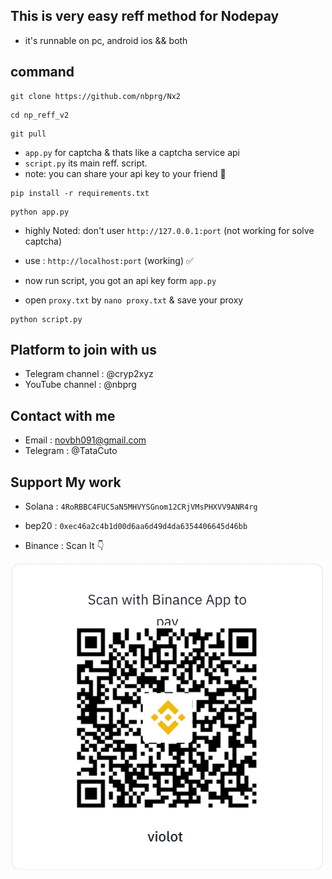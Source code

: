 ## This is very easy reff method for Nodepay
- it's runnable on pc, android ios && both

## command 
```
git clone https://github.com/nbprg/Nx2
```
```
cd np_reff_v2
```
```
git pull
```
- `app.py` for captcha & thats like a captcha service api
- `script.py` its main reff. script.
- note: you can share your api key to your friend 🙂
```
pip install -r requirements.txt
```
```
python app.py
```
- highly Noted: don't user `http://127.0.0.1:port` (not working for solve captcha)
- use : `http://localhost:port` (working) ✅

- now run script, you got an api key form `app.py`
- open `proxy.txt` by `nano proxy.txt` & save your proxy
```
python script.py
```
## Platform to join with us
- Telegram channel : @cryp2xyz
- YouTube channel  : @nbprg

## Contact with me 
- Email    : novbh091@gmail.com
- Telegram : @TataCuto

## Support My work
- Solana : `4RoRBBC4FUC5aN5MHVYSGnom12CRjVMsPHXVV9ANR4rg`
- bep20 : `0xec46a2c4b1d00d6aa6d49d4da6354406645d46bb`

- Binance : Scan It 👇
<img src="https://raw.githubusercontent.com/nbprg/web/refs/heads/root/IMG_20241229_182230.png" alt="Image Description" width="500">
